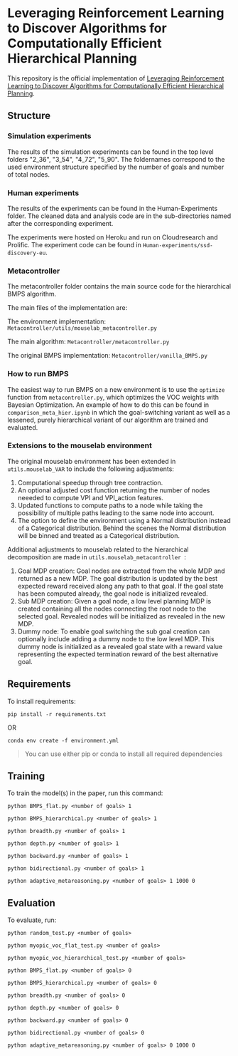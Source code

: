 # Leveraging Reinforcement Learning to Discover Algorithms for Computationally Efficient Hierarchical Planning

This repository is the official implementation of [Leveraging Reinforcement Learning to Discover Algorithms for Computationally Efficient Hierarchical Planning](Paper/Paper.pdf). 

## Structure

### Simulation experiments

The results of the simulation experiments can be found in the top level folders "2_36", "3_54", "4_72", "5_90". The foldernames correspond to the used environment structure specified by the number of goals and number of total nodes. 

### Human experiments

The results of the experiments can be found in the Human-Experiments folder. The cleaned data and analysis code are in the sub-directories named after the corresponding experiment. 

The experiments were hosted on Heroku and run on Cloudresearch and Prolific. The experiment code can be found in ```Human-experiments/ssd-discovery-eu```.

### Metacontroller

The metacontroller folder contains the main source code for the hierarchical BMPS algorithm. 

The main files of the implementation are: 

The environment implementation:
```Metacontroller/utils/mouselab_metacontroller.py```

The main algorithm:
```Metacontroller/metacontroller.py```

The original BMPS implementation:
```Metacontroller/vanilla_BMPS.py```

### How to run BMPS

The easiest way to run BMPS on a new environment is to use the ```optimize``` function from ```metacontroller.py```, which optimizes the VOC weights with Bayesian Optimization. An example of how to do this can be found in ```comparison_meta_hier.ipynb``` in which the goal-switching variant as well as a lessened, purely hierarchical variant of our algorithm are trained and evaluated. 

### Extensions to the mouselab environment
The original mouselab environment has been extended in ``` utils.mouselab_VAR ``` to include the following adjustments: 
1. Computational speedup through tree contraction.
2. An optional adjusted cost function returning the number of nodes neeeded to compute VPI and VPI_action features. 
3. Updated functions to compute paths to a node while taking the possibility of multiple paths leading to the same node into account. 
4. The option to define the environment using a Normal distribution instead of a Categorical distribution. Behind the scenes the Normal distribution will be binned and treated as a Categorical distribution.

Additional adjustments to mouselab related to the hierarchical decomposition are made in ```utils.mouselab_metacontroller ```:
1. Goal MDP creation: Goal nodes are extracted from the whole MDP and returned as a new MDP. The goal distribution is updated by the best expected reward received along any path to that goal. If the goal state has been computed already, the goal node is initialized revealed.
2. Sub MDP creation: Given a goal node, a low level planning MDP is created containing all the nodes connecting the root node to the selected goal. Revealed nodes will be initialized as revealed in the new MDP.
3. Dummy node: To enable goal switching the sub goal creation can optionally include adding a dummy node to the low level MDP. This dummy node is initialized as a revealed goal state with a reward value representing the expected termination reward of the best alternative goal.

## Requirements

To install requirements:

```setup
pip install -r requirements.txt
```
OR
```setup
conda env create -f environment.yml
```

> You can use either pip or conda to install all required dependencies

## Training

To train the model(s) in the paper, run this command:

```train
python BMPS_flat.py <number of goals> 1
```

```train
python BMPS_hierarchical.py <number of goals> 1
```
```train
python breadth.py <number of goals> 1
```

```train
python depth.py <number of goals> 1
```

```train
python backward.py <number of goals> 1
```

```train
python bidirectional.py <number of goals> 1
```

```train
python adaptive_metareasoning.py <number of goals> 1 1000 0
```

## Evaluation

To evaluate, run:

```eval
python random_test.py <number of goals>
```

```eval
python myopic_voc_flat_test.py <number of goals> 
```

```eval
python myopic_voc_hierarchical_test.py <number of goals>
```

```eval
python BMPS_flat.py <number of goals> 0
```

```eval
python BMPS_hierarchical.py <number of goals> 0
```

```eval
python breadth.py <number of goals> 0
```
```eval
python depth.py <number of goals> 0
```

```eval
python backward.py <number of goals> 0
```

```eval
python bidirectional.py <number of goals> 0
```

```eval
python adaptive_metareasoning.py <number of goals> 0 1000 0
```






